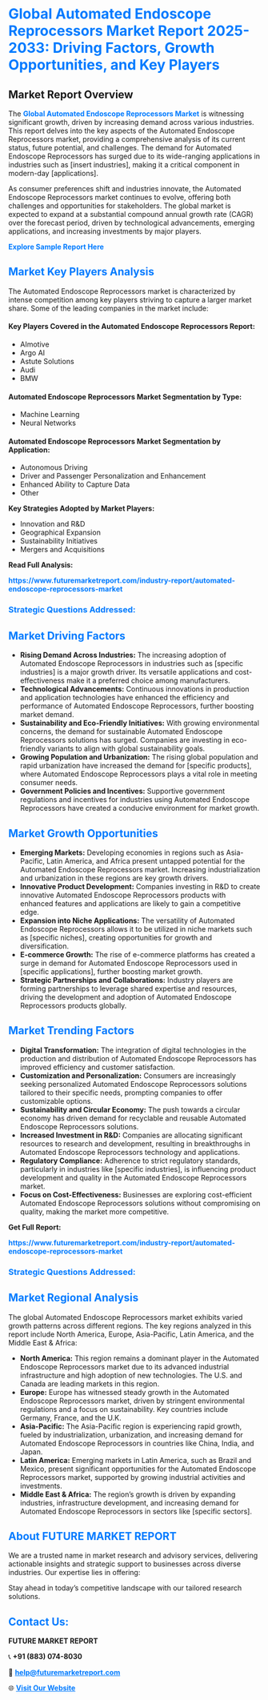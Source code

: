 <h1 style="color: #007BFF;">Global Automated Endoscope Reprocessors Market Report 2025-2033: Driving Factors, Growth Opportunities, and Key Players</h1>

<section id="overview">
<h2>Market Report Overview</h2>
<p>The <a href="https://www.futuremarketreport.com/industry-report/automated-endoscope-reprocessors-market" style="color: #007BFF; text-decoration: none;"><strong>Global Automated Endoscope Reprocessors Market</strong></a> is witnessing significant growth, driven by increasing demand across various industries. This report delves into the key aspects of the Automated Endoscope Reprocessors market, providing a comprehensive analysis of its current status, future potential, and challenges. The demand for Automated Endoscope Reprocessors has surged due to its wide-ranging applications in industries such as [insert industries], making it a critical component in modern-day [applications].</p>
<p>As consumer preferences shift and industries innovate, the Automated Endoscope Reprocessors market continues to evolve, offering both challenges and opportunities for stakeholders. The global market is expected to expand at a substantial compound annual growth rate (CAGR) over the forecast period, driven by technological advancements, emerging applications, and increasing investments by major players.</p>
</section>

<section id="overview">
<p><a href="https://www.futuremarketreport.com/request-sample/reportId=37120" style="color: #007BFF; text-decoration: none;"><strong>Explore Sample Report Here</strong></a></p>
</section>

<section id="key-players">
<h2 style="color: #007BFF;">Market Key Players Analysis</h2>
<p>The Automated Endoscope Reprocessors market is characterized by intense competition among key players striving to capture a larger market share. Some of the leading companies in the market include:</p>
<h4>Key Players Covered in the Automated Endoscope Reprocessors Report:</h4>
<ul><li>AImotive</li><li>Argo AI</li><li>Astute Solutions</li><li>Audi</li><li>BMW</li></ul>
<h4>Automated Endoscope Reprocessors Market Segmentation by Type:</h4>
<ul><li>Machine Learning</li><li>Neural Networks</li></ul>

<h4>Automated Endoscope Reprocessors Market Segmentation by Application:</h4>
<ul><li>Autonomous Driving</li><li>Driver and Passenger Personalization and Enhancement</li><li>Enhanced Ability to Capture Data</li><li>Other</li></ul>
<p><strong>Key Strategies Adopted by Market Players:</strong></p>
<ul>
<li>Innovation and R&D</li>
<li>Geographical Expansion</li>
<li>Sustainability Initiatives</li>
<li>Mergers and Acquisitions</li>
</ul>
</section>

<section>
<p><strong>Read Full Analysis: </strong></p><a href="https://www.futuremarketreport.com/industry-report/automated-endoscope-reprocessors-market" style="color: #007BFF; text-decoration: none;"><strong>https://www.futuremarketreport.com/industry-report/automated-endoscope-reprocessors-market</strong></a>
<h3 style="color: #007BFF;">Strategic Questions Addressed:</h3>
</section>

<section id="driving-factors">
<h2 style="color: #007BFF;">Market Driving Factors</h2>
<ul>
<li><strong>Rising Demand Across Industries:</strong> The increasing adoption of Automated Endoscope Reprocessors in industries such as [specific industries] is a major growth driver. Its versatile applications and cost-effectiveness make it a preferred choice among manufacturers.</li>
<li><strong>Technological Advancements:</strong> Continuous innovations in production and application technologies have enhanced the efficiency and performance of Automated Endoscope Reprocessors, further boosting market demand.</li>
<li><strong>Sustainability and Eco-Friendly Initiatives:</strong> With growing environmental concerns, the demand for sustainable Automated Endoscope Reprocessors solutions has surged. Companies are investing in eco-friendly variants to align with global sustainability goals.</li>
<li><strong>Growing Population and Urbanization:</strong> The rising global population and rapid urbanization have increased the demand for [specific products], where Automated Endoscope Reprocessors plays a vital role in meeting consumer needs.</li>
<li><strong>Government Policies and Incentives:</strong> Supportive government regulations and incentives for industries using Automated Endoscope Reprocessors have created a conducive environment for market growth.</li>
</ul>
</section>

<section id="growth-opportunities">
<h2 style="color: #007BFF;">Market Growth Opportunities</h2>
<ul>
<li><strong>Emerging Markets:</strong> Developing economies in regions such as Asia-Pacific, Latin America, and Africa present untapped potential for the Automated Endoscope Reprocessors market. Increasing industrialization and urbanization in these regions are key growth drivers.</li>
<li><strong>Innovative Product Development:</strong> Companies investing in R&D to create innovative Automated Endoscope Reprocessors products with enhanced features and applications are likely to gain a competitive edge.</li>
<li><strong>Expansion into Niche Applications:</strong> The versatility of Automated Endoscope Reprocessors allows it to be utilized in niche markets such as [specific niches], creating opportunities for growth and diversification.</li>
<li><strong>E-commerce Growth:</strong> The rise of e-commerce platforms has created a surge in demand for Automated Endoscope Reprocessors used in [specific applications], further boosting market growth.</li>
<li><strong>Strategic Partnerships and Collaborations:</strong> Industry players are forming partnerships to leverage shared expertise and resources, driving the development and adoption of Automated Endoscope Reprocessors products globally.</li>
</ul>
</section>

<section id="trending-factors">
<h2 style="color: #007BFF;">Market Trending Factors</h2>
<ul>
<li><strong>Digital Transformation:</strong> The integration of digital technologies in the production and distribution of Automated Endoscope Reprocessors has improved efficiency and customer satisfaction.</li>
<li><strong>Customization and Personalization:</strong> Consumers are increasingly seeking personalized Automated Endoscope Reprocessors solutions tailored to their specific needs, prompting companies to offer customizable options.</li>
<li><strong>Sustainability and Circular Economy:</strong> The push towards a circular economy has driven demand for recyclable and reusable Automated Endoscope Reprocessors solutions.</li>
<li><strong>Increased Investment in R&D:</strong> Companies are allocating significant resources to research and development, resulting in breakthroughs in Automated Endoscope Reprocessors technology and applications.</li>
<li><strong>Regulatory Compliance:</strong> Adherence to strict regulatory standards, particularly in industries like [specific industries], is influencing product development and quality in the Automated Endoscope Reprocessors market.</li>
<li><strong>Focus on Cost-Effectiveness:</strong> Businesses are exploring cost-efficient Automated Endoscope Reprocessors solutions without compromising on quality, making the market more competitive.</li>
</ul>
</section>

<section>
<p><strong>Get Full Report: </strong></p><a href="https://www.futuremarketreport.com/industry-report/automated-endoscope-reprocessors-market" style="color: #007BFF; text-decoration: none;"><strong>https://www.futuremarketreport.com/industry-report/automated-endoscope-reprocessors-market</strong></a>
<h3 style="color: #007BFF;">Strategic Questions Addressed:</h3>
</section>


<section id="regional-analysis">
<h2 style="color: #007BFF;">Market Regional Analysis</h2>
<p>The global Automated Endoscope Reprocessors market exhibits varied growth patterns across different regions. The key regions analyzed in this report include North America, Europe, Asia-Pacific, Latin America, and the Middle East & Africa:</p>
<ul>
<li><strong>North America:</strong> This region remains a dominant player in the Automated Endoscope Reprocessors market due to its advanced industrial infrastructure and high adoption of new technologies. The U.S. and Canada are leading markets in this region.</li>
<li><strong>Europe:</strong> Europe has witnessed steady growth in the Automated Endoscope Reprocessors market, driven by stringent environmental regulations and a focus on sustainability. Key countries include Germany, France, and the U.K.</li>
<li><strong>Asia-Pacific:</strong> The Asia-Pacific region is experiencing rapid growth, fueled by industrialization, urbanization, and increasing demand for Automated Endoscope Reprocessors in countries like China, India, and Japan.</li>
<li><strong>Latin America:</strong> Emerging markets in Latin America, such as Brazil and Mexico, present significant opportunities for the Automated Endoscope Reprocessors market, supported by growing industrial activities and investments.</li>
<li><strong>Middle East & Africa:</strong> The region’s growth is driven by expanding industries, infrastructure development, and increasing demand for Automated Endoscope Reprocessors in sectors like [specific sectors].</li>
</ul>
</section>

<footer>
<h2 style="color: #007BFF;">About FUTURE MARKET REPORT</h2>
<p>We are a trusted name in market research and advisory services, delivering actionable insights and strategic support to businesses across diverse industries. Our expertise lies in offering:</p>

<p>Stay ahead in today’s competitive landscape with our tailored research solutions.</p>

<h2 style="color: #007BFF;">Contact Us:</h2>
<p><strong>FUTURE MARKET REPORT</strong></p>
<p>📞 <strong>+91 (883) 074-8030</strong></p>
<p>📧 <strong><a href="mailto:help@futuremarketreport.com" style="color: #007BFF;">help@futuremarketreport.com</a></strong></p>
<p>🌐 <strong><a href="https://www.futuremarketreport.com/" style="color: #007BFF;">Visit Our Website</a></strong></p>
</footer>